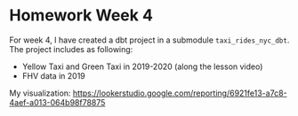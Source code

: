 # Homework Week 4
For week 4, I have created a dbt project in a submodule `taxi_rides_nyc_dbt`. The project includes as following:
- Yellow Taxi and Green Taxi in 2019-2020 (along the lesson video)
- FHV data in 2019

My visualization: https://lookerstudio.google.com/reporting/6921fe13-a7c8-4aef-a013-064b98f78875
